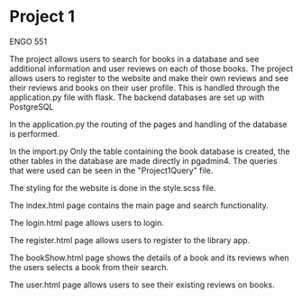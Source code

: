 # Project 1

ENGO 551

The project allows users to search for books in a database and see additional information and user reviews on each of those books. The project allows users to register to the website and make their own reviews and see their reviews and books on their user profile. This is handled through the application.py file with flask. The backend databases are set up with PostgreSQL

In the application.py the routing of the pages and handling of the database is performed. 

In the import.py Only the table containing the book database is created, the other tables in the database are made directly in pgadmin4. The queries that were used can be seen in the "Project1Query" file.

The styling for the website is done in the style.scss file.

The index.html page contains the main page and search functionality. 

The login.html page allows users to login.

The register.html page allows users to register to the library app.

The bookShow.html page shows the details of a book and its reviews when the users selects a book from their search.

The user.html page allows users to see their existing reviews on books.